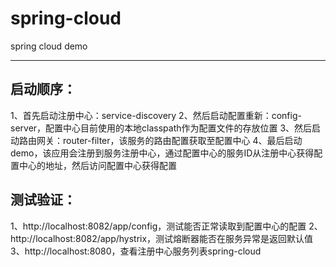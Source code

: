 # spring-cloud
spring cloud demo

----

## 启动顺序：
1、首先启动注册中心：service-discovery
2、然后启动配置重新：config-server，配置中心目前使用的本地classpath作为配置文件的存放位置
3、然后启动路由网关：router-filter，该服务的路由配置获取至配置中心
4、最后启动demo，该应用会注册到服务注册中心，通过配置中心的服务ID从注册中心获得配置中心的地址，然后访问配置中心获得配置

## 测试验证：
1、http://localhost:8082/app/config，测试能否正常读取到配置中心的配置
2、http://localhost:8082/app/hystrix，测试熔断器能否在服务异常是返回默认值
3、http://localhost:8080，查看注册中心服务列表spring-cloud

